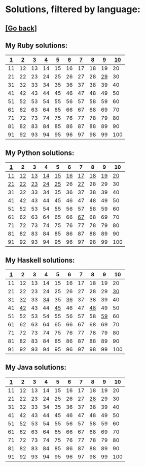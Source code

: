 # Solutions, filtered by language:

## [[Go back]](README.md)

## My Ruby solutions:
| [1](solutions/001/solve1.rb) | [2](solutions/002/solve2.rb) | [3](solutions/003/solve3.rb) | [4](solutions/004/solve4.rb) | [5](solutions/005/solve5.rb) | [6](solutions/006/solve6.rb) | [7](solutions/007/solve7.rb) | [8](solutions/008/solve8.rb) | [9](solutions/009/solve9.rb)   | [10](solutions/010/solve10.rb) |
| ---------------------------- | ---------------------------- | ---------------------------- | ---------------------------- | ---------------------------- | ---------------------------- | ---------------------------- | ---------------------------- | ------------------------------ | ------------------------------ |
| 11                           | 12                           | 13                           | 14                           | 15                           | 16                           | 17                           | 18                           | 19                             | 20                             |
| 21                           | 22                           | 23                           | 24                           | 25                           | 26                           | 27                           | 28                           | [29](solutions/029/solve29.rb) | 30                             |
| 31                           | 32                           | 33                           | 34                           | 35                           | 36                           | 37                           | 38                           | 39                             | 40                             |
| 41                           | 42                           | 43                           | 44                           | 45                           | 46                           | 47                           | 48                           | 49                             | 50                             |
| 51                           | 52                           | 53                           | 54                           | 55                           | 56                           | 57                           | 58                           | 59                             | 60                             |
| 61                           | 62                           | 63                           | 64                           | 65                           | 66                           | 67                           | 68                           | 69                             | 70                             |
| 71                           | 72                           | 73                           | 74                           | 75                           | 76                           | 77                           | 78                           | 79                             | 80                             |
| 81                           | 82                           | 83                           | 84                           | 85                           | 86                           | 87                           | 88                           | 89                             | 90                             |
| 91                           | 92                           | 93                           | 94                           | 95                           | 96                           | 97                           | 98                           | 99                             | 100                            |


## My Python solutions:
| [1](solutions/001/solve1.py)   | 2                              | 3                              | 4                              | 5                              | 6                              | 7                              | 8                              | 9                              | 10                             |
| ------------------------------ | ------------------------------ | ------------------------------ | ------------------------------ | ------------------------------ | ------------------------------ | ------------------------------ | ------------------------------ | ------------------------------ | ------------------------------ |
| [11](solutions/011/solve11.py) | [12](solutions/012/solve12.py) | [13](solutions/013/solve13.py) | [14](solutions/014/solve14.py) | [15](solutions/015/solve15.py) | [16](solutions/016/solve16.py) | [17](solutions/017/solve17.py) | [18](solutions/018/solve18.py) | [19](solutions/019/solve19.py) | [20](solutions/020/solve20.py) |
| [21](solutions/021/solve21.py) | [22](solutions/022/solve22.py) | [23](solutions/023/solve23.py) | [24](solutions/024/solve24.py) | [25](solutions/025/solve25.py) | 26                             | [27](solutions/027/solve27.py) | 28                             | 29                             | 30                             |
| 31                             | 32                             | 33                             | 34                             | 35                             | 36                             | 37                             | 38                             | 39                             | 40                             |
| 41                             | 42                             | 43                             | 44                             | 45                             | 46                             | 47                             | 48                             | 49                             | 50                             |
| 51                             | 52                             | 53                             | 54                             | 55                             | 56                             | 57                             | 58                             | 59                             | 60                             |
| 61                             | 62                             | 63                             | 64                             | 65                             | 66                             | [67](solutions/067/solve67.py) | 68                             | 69                             | 70                             |
| 71                             | 72                             | 73                             | 74                             | 75                             | 76                             | 77                             | 78                             | 79                             | 80                             |
| 81                             | 82                             | 83                             | 84                             | 85                             | 86                             | 87                             | 88                             | 89                             | 90                             |
| 91                             | 92                             | 93                             | 94                             | 95                             | 96                             | 97                             | 98                             | 99                             | 100                            |


## My Haskell solutions:
| [1](solutions/001/solve1.hs) | 2                              | 3  | 4                              | 5                              | 6                              | 7  | 8                              | 9                              | 10                             |
| ---------------------------- | ------------------------------ | -- | ------------------------------ | ------------------------------ | ------------------------------ | -- | ------------------------------ | ------------------------------ | ------------------------------ |
| 11                           | 12                             | 13 | 14                             | 15                             | 16                             | 17 | 18                             | 19                             | 20                             |
| 21                           | 22                             | 23 | 24                             | 25                             | 26                             | 27 | 28                             | 29                             | [30](solutions/030/solve30.hs) |
| 31                           | [32](solutions/032/solve32.hs) | 33 | [34](solutions/034/solve34.hs) | 35                             | [36](solutions/036/solve36.hs) | 37 | 38                             | 39                             | 40                             |
| 41                           | [42](solutions/042/solve42.hs) | 43 | 44                             | [45](solutions/045/solve45.hs) | 46                             | 47 | [48](solutions/048/solve48.hs) | 49                             | 50                             |
| 51                           | 52                             | 53 | 54                             | 55                             | 56                             | 57 | 58                             | [59](solutions/059/solve59.hs) | 60                             |
| 61                           | 62                             | 63 | 64                             | 65                             | 66                             | 67 | 68                             | 69                             | 70                             |
| 71                           | 72                             | 73 | 74                             | 75                             | 76                             | 77 | 78                             | 79                             | 80                             |
| 81                           | 82                             | 83 | 84                             | 85                             | 86                             | 87 | 88                             | 89                             | 90                             |
| 91                           | 92                             | 93 | 94                             | 95                             | 96                             | 97 | 98                             | 99                             | 100                            |


## My Java solutions:
| [1](solutions/001/solve1.java) | 2                                | 3  | 4  | 5  | 6  | 7  | 8                                | 9  | 10  |
| ------------------------------ | -------------------------------- | -- | -- | -- | -- | -- | -------------------------------- | -- | --- |
| 11                             | 12                               | 13 | 14 | 15 | 16 | 17 | 18                               | 19 | 20  |
| 21                             | 22                               | 23 | 24 | 25 | 26 | 27 | [28](solutions/028/solve28.java) | 29 | 30  |
| 31                             | 32                               | 33 | 34 | 35 | 36 | 37 | 38                               | 39 | 40  |
| 41                             | 42                               | 43 | 44 | 45 | 46 | 47 | 48                               | 49 | 50  |
| 51                             | [52](solutions/052/solve52.java) | 53 | 54 | 55 | 56 | 57 | 58                               | 59 | 60  |
| 61                             | 62                               | 63 | 64 | 65 | 66 | 67 | 68                               | 69 | 70  |
| 71                             | 72                               | 73 | 74 | 75 | 76 | 77 | 78                               | 79 | 80  |
| 81                             | 82                               | 83 | 84 | 85 | 86 | 87 | 88                               | 89 | 90  |
| 91                             | 92                               | 93 | 94 | 95 | 96 | 97 | 98                               | 99 | 100 |


